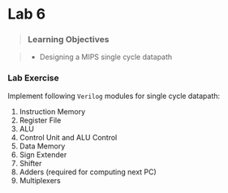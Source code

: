 # Lab 6

> <h3>Learning Objectives</h3>

> - Designing a MIPS single cycle datapath

### Lab Exercise

Implement following `Verilog` modules for single cycle datapath:
1. Instruction Memory
2. Register File
3. ALU
4. Control Unit and ALU Control
5. Data Memory
6. Sign Extender
7. Shifter
8. Adders (required for computing next PC)
9. Multiplexers

